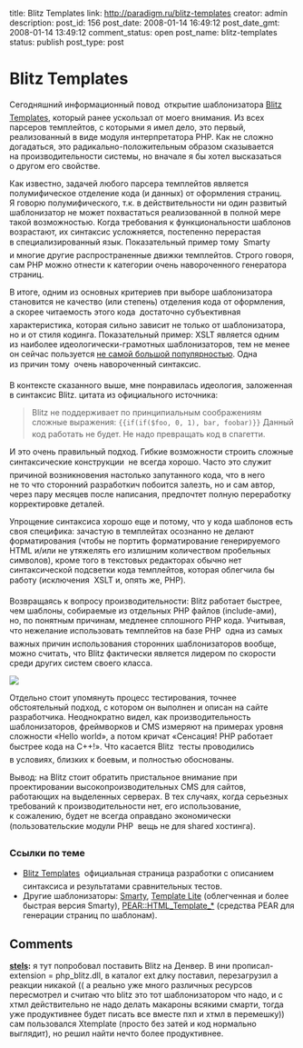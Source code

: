 title: Blitz Templates
link: http://paradigm.ru/blitz-templates
creator: admin
description: 
post_id: 156
post_date: 2008-01-14 16:49:12
post_date_gmt: 2008-01-14 13:49:12
comment_status: open
post_name: blitz-templates
status: publish
post_type: post

# Blitz Templates

Сегодняшний информационный повод  открытие шаблонизатора [Blitz Templates](http://alexeyrybak.com/blitz/blitz_ru.html), который ранее ускользал от моего внимания. Из всех парсеров темплейтов, с которыми я имел дело, это первый, реализованный в виде модуля интерпретатора PHP. Как не сложно догадаться, это радикально-положительным образом сказывается на производительности системы, но вначале я бы хотел высказаться о другом его свойстве.

Как известно, задачей любого парсера темплейтов является полумифическое отделение кода (и данных) от оформления страниц. Я говорю полумифического, т.к. в действительности ни один развитый шаблонизатор не может похвастаться реализованной в полной мере такой возможностью. Когда требования к функциональности шаблонов возрастают, их синтаксис усложняется, постепенно перерастая в специализированный язык. Показательный пример тому  Smarty и многие другие распространенные движки темплейтов. Строго говоря, сам PHP можно отнести к категории очень навороченного генератора страниц.

В итоге, одним из основных критериев при выборе шаблонизатора становится не качество (или степень) отделения кода от оформления, а скорее читаемость этого кода  достаточно субъективная характеристика, которая сильно зависит не только от шаблонизатора, но и от стиля кодинга. Показательный пример: XSLT является одним из наиболее идеологически-грамотных шаблонизаторов, тем не менее он сейчас пользуется [не самой большой популярностью](http://b23.ru/czi). Одна из причин тому  очень навороченный синтаксис. 

В контексте сказанного выше, мне понравилась идеология, заложенная в синтаксис Blitz. цитата из официального источника:

> Blitz не поддерживает по принципиальным соображениям сложные выражения: `{{if(if($foo, 0, 1), bar, foobar)}}` Данный код работать не будет. Не надо превращать код в спагетти.

И это очень правильный подход. Гибкие возможности строить сложные синтаксические конструкции  не всегда хорошо. Часто это служит причиной возникновения настолько запутанного кода, что в него не то что сторонний разработкич побоится залезть, но и сам автор, через пару месяцев после написания, предпочтет полную переработку корректировке деталей.

Упрощение синтаксиса хорошо еще и потому, что у кода шаблонов есть своя специфика: зачастую в темплейтах осознанно не делают форматирования (чтобы не портить форматирование генерируемого HTML и/или не утяжелять его излишним количеством пробельных символов), кроме того в текстовых редакторах обычно нет синтаксической подсветки кода темплейтов, которая облегчила бы работу (исключения  XSLT и, опять же, PHP).

Возвращаясь к вопросу производительности: Blitz работает быстрее, чем шаблоны, собираемые из отдельных PHP файлов (include-ами), но, по понятным причинам, медленее сплошного PHP кода. Учитывая, что нежелание использовать темплейтов на базе PHP  одна из самых важных причин использования сторонних шаблонизаторов вообще, можно считать, что Blitz фактически является лидером по скорости среди других систем своего класса.

![](/;-\)/2008/01/lebowski-bench-small.gif)

Отдельно стоит упомянуть процесс тестирования, точнее обстоятельный подход, с котором он выполнен и описан на сайте разработчика. Неоднократно видел, как производительность шаблонизаторов, фреймворков и CMS измеряют на примерах уровня сложности «Hello world», а потом кричат «Сенсация! PHP работает быстрее кода на C++!». Что касается Blitz  тесты проводились в условиях, близких к боевым, и полностью обоснованы.

Вывод: на Blitz стоит обратить пристальное внимание при проектировании высокопроизводительных CMS для сайтов, работающих на выделенных серверах. В тех случаях, когда серьезных требований к производительности нет, его использование, к сожалению, будет не всегда оправдано экономически (пользовательские модули PHP  вещь не для shared хостинга).

### Ссылки по теме

  * [Blitz Templates](http://alexeyrybak.com/blitz/blitz_ru.html)  официальная страница разработки с описанием синтаксиса и результатами сравнительных тестов.
  * Другие шаблонизаторы: [Smarty](http://www.smarty.net/), [Template Lite](http://templatelite.sourceforge.net/) (облегченная и более быстрая версия Smarty), [PEAR::HTML_Template_*](http://b23.ru/czu) (средства PEAR для генерации страниц по шаблонам).

## Comments

**[stels](#50027 "2011-01-14 00:22:48"):** я тут попробовал поставить Blitz на Денвер. В ини прописал-extension = php_blitz.dll, в каталог ext длку поставил, перезагрузил а реакции никакой (( а реально уже много различных ресурсов пересмотрел и считаю что blitz это тот шаблонизатором что надо, и с хтмл действительно не надо делать макароны всякими смарти, тогда уже продуктивнее будет писать все вместе пхп и хтмл в перемешку)) сам пользовался Xtemplate (просто без затей и код нормально выглядит), но решил найти нечто более продуктивнее.

